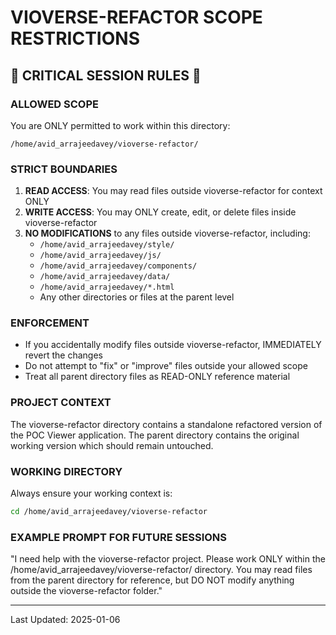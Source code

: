 # VIOVERSE-REFACTOR SCOPE RESTRICTIONS

## 🚨 CRITICAL SESSION RULES 🚨

### ALLOWED SCOPE
You are ONLY permitted to work within this directory:
```
/home/avid_arrajeedavey/vioverse-refactor/
```

### STRICT BOUNDARIES
1. **READ ACCESS**: You may read files outside vioverse-refactor for context ONLY
2. **WRITE ACCESS**: You may ONLY create, edit, or delete files inside vioverse-refactor
3. **NO MODIFICATIONS** to any files outside vioverse-refactor, including:
   - `/home/avid_arrajeedavey/style/`
   - `/home/avid_arrajeedavey/js/`
   - `/home/avid_arrajeedavey/components/`
   - `/home/avid_arrajeedavey/data/`
   - `/home/avid_arrajeedavey/*.html`
   - Any other directories or files at the parent level

### ENFORCEMENT
- If you accidentally modify files outside vioverse-refactor, IMMEDIATELY revert the changes
- Do not attempt to "fix" or "improve" files outside your allowed scope
- Treat all parent directory files as READ-ONLY reference material

### PROJECT CONTEXT
The vioverse-refactor directory contains a standalone refactored version of the POC Viewer application. The parent directory contains the original working version which should remain untouched.

### WORKING DIRECTORY
Always ensure your working context is:
```bash
cd /home/avid_arrajeedavey/vioverse-refactor
```

### EXAMPLE PROMPT FOR FUTURE SESSIONS
"I need help with the vioverse-refactor project. Please work ONLY within the /home/avid_arrajeedavey/vioverse-refactor/ directory. You may read files from the parent directory for reference, but DO NOT modify anything outside the vioverse-refactor folder."

---
Last Updated: 2025-01-06